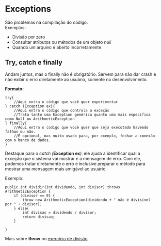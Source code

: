 # Exceptions

São problemas na compilação do código.\
Exemplos:
- Divisão por zero
- Consultar atributos ou métodos de um objeto _null_
- Quando um arquivo é aberto incorretamente

## Try, catch e finally

Andam juntos, mas o finally não é obrigatório. Servem para não dar crash e não exibir o erro diretamente ao usuário, somente no desenvolvimento.

**Formato:**

````
try{
    //Aqui entra o código que você quer experimentar
} catch (Exception ex){ 
    //Aqui entra o código que controla a exceção
    //Trata tanto uma Exception genérica quanto uma mais específica como Null ou ArithmeticException
} finally{
    //Aqui entra o codigo que você quer que seja executado havendo falhas ou não.
    //É opcional, mas muito usado para, por exemplo, fechar a conexão com o banco de dados.
}
````

Destaque para o _catch (_**Exception ex**_)_: ele ajuda a identificar qual a exceção que o sistema vai mostrar e a mensagem de erro. Com ele, podemos tratar diretamente o erro e inclusive preparar o método para mostrar uma mensagem mais amigável ao usuário.

Exemplo:

````
public int dividir(int dividendo, int divisor) throws ArithmeticException {
    if (divisor == 0) {
        throw new ArithmeticException(dividendo + " não é divisível por " + divisor);
    } else{
        int divisao = dividendo / divisor;
        return divisao;
    }

}
````

Mais sobre **throw** no [exercício de divisão](\src\br\digitalHouse\Ex03)
